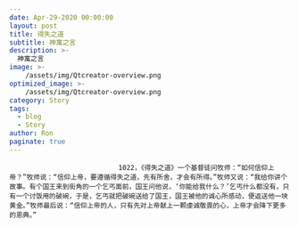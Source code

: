 ```yaml
---
date: Apr-29-2020 00:00:00
layout: post
title: 得失之道
subtitle: 神寓之言
description: >-
  神寓之言
image: >-
    /assets/img/Qtcreator-overview.png
optimized_image: >-
    /assets/img/Qtcreator-overview.png
category: Story
tags:
  - blog
  - Story
author: Ron
paginate: true
---
```


							　　1022，《得失之道》一个基督徒问牧师：“如何信仰上帝？”牧师说：“信仰上帝，要遵循得失之道，先有所舍，才会有所得。”牧师又说：“我给你讲个故事。有个国王来到街角的一个乞丐面前，国王问他说，‘你能给我什么？’乞丐什么都没有，只有一个讨饭用的破碗，于是，乞丐就把破碗送给了国王，国王被他的诚心所感动，便返送他一块黄金。”牧师最后说：“信仰上帝的人，只有先对上帝献上一颗虔诚敬畏的心，上帝才会降下更多的恩典。”
							
							
						